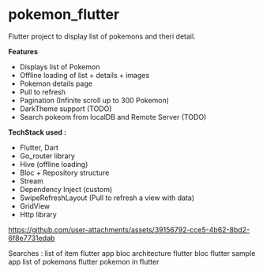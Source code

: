 # pokemon_flutter

Flutter project to display list of pokemons and theri detail.


**Features**

- Displays list of Pokemon
- Offline loading of list + details + images
- Pokemon details page
- Pull to refresh
- Pagination (Infinite scroll up to 300 Pokemon)
- DarkTheme support (TODO)
- Search pokeom from localDB and Remote Server (TODO)


**TechStack used :**

- Flutter, Dart
- Go_router library
- Hive (offline loading)
- Bloc + Repository structure
- Stream 
- Dependency Inject (custom) 
- SwipeRefreshLayout (Pull to refresh a view with data)
- GridView
- Http library

https://github.com/user-attachments/assets/39156792-cce5-4b62-8bd2-6f8e7731edab


Searches : 
list of item flutter app
bloc architecture flutter
bloc flutter sample app
list of pokemons flutter
pokemon in flutter






  
